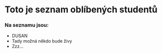 # Toto je seznam oblíbených studentů

### Na seznamu jsou:

- DUSAN
- Tady možná někdo bude živy
- Zzz...
